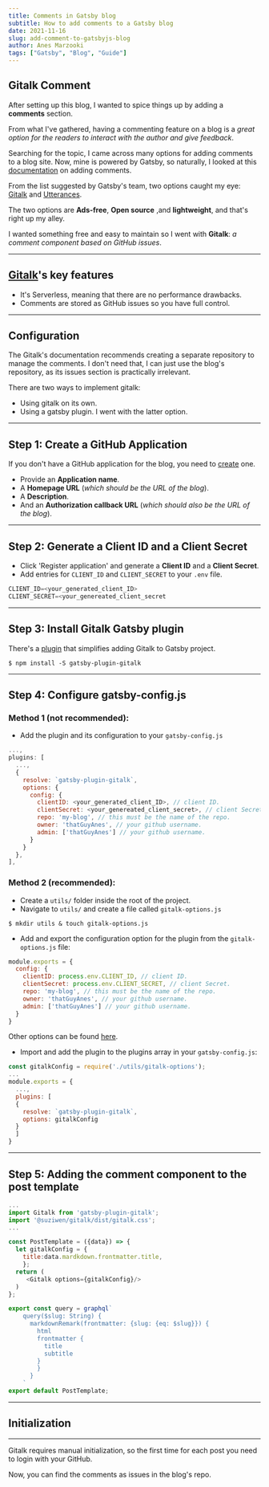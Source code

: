 ```yaml
---
title: Comments in Gatsby blog
subtitle: How to add comments to a Gatsby blog
date: 2021-11-16
slug: add-comment-to-gatsbyjs-blog
author: Anes Marzooki
tags: ["Gatsby", "Blog", "Guide"]
---
```


## Gitalk Comment

After setting up this blog, I wanted to spice things up by adding a **comments** section.

From what I've gathered, having a commenting feature on a blog is a _great option
for the readers to
interact with the author and give feedback_.

Searching for the topic, I came across many options for adding comments to a
blog site.  Now, mine is powered by Gatsby, so naturally, I looked at this
[documentation](https://www.gatsbyjs.com/docs/how-to/adding-common-features/adding-comments/)
on adding comments.

From the list suggested by Gatsby's team, two options caught my eye:
[Gitalk](https://gitalk.github.io/) and [Utterances](https://utteranc.es/).

The two options are **Ads-free**, **Open source** ,and **lightweight**, and that's right up my alley.

I wanted something free and easy to maintain so I went with **Gitalk**: _a comment component based on GitHub issues_.

---
## [Gitalk](https://gitalk.github.io/)'s key features

- It's Serverless, meaning that there are no performance drawbacks.
- Comments are stored as GitHub issues so you have full control.

---
## Configuration

The Gitalk's documentation recommends creating a separate repository to manage the comments.
I don't need that, I can just use the blog's repository, as its issues section is practically irrelevant.

There are two ways to implement gitalk:

- Using gitalk on its own.
- Using a gatsby plugin.
I went with the latter option.

---

## Step 1: Create a GitHub Application

If you don't have a GitHub application for the blog, you need to [create](https://github.com/settings/applications/new) one.
- Provide an **Application name**.
- A **Homepage URL** (*which should be the URL of the blog*).
- A **Description**.
- And an **Authorization callback URL** (*which should also be the URL of the blog*).

---
## Step 2: Generate a Client ID and a Client Secret

- Click 'Register application' and generate a **Client ID** and a **Client Secret**.
- Add entries for `CLIENT_ID` and `CLIENT_SECRET` to your `.env` file.
```js
CLIENT_ID=<your_generated_client_ID>
CLIENT_SECRET=<your_genereated_client_secret
```

---
## Step 3: Install Gitalk Gatsby plugin

There's a [plugin](https://github.com/suziwen/gatsby-plugin-gitalk) that simplifies adding Gitalk to Gatsby project.

```
$ npm install -S gatsby-plugin-gitalk
```

---
## Step 4: Configure gatsby-config.js

### Method 1 (not recommended):

- Add the plugin and its configuration to your `gatsby-config.js`
```js
...,
plugins: [
  ...,
  {
    resolve: `gatsby-plugin-gitalk`,
    options: {
      config: {
        clientID: <your_generated_client_ID>, // client ID.
        clientSecret: <your_genereated_client_secret>, // client Secret.
        repo: 'my-blog', // this must be the name of the repo.
        owner: 'thatGuyAnes', // your github username.
        admin: ['thatGuyAnes'] // your github username.
      }
    }
  },
],
```

### Method 2 (recommended):

- Create a `utils/` folder inside the root of the project.
- Navigate to `utils/` and create a file called `gitalk-options.js`
```
$ mkdir utils & touch gitalk-options.js
```
- Add and export the configuration option for the plugin from the `gitalk-options.js` file:
```js
module.exports = {
  config: {
    clientID: process.env.CLIENT_ID, // client ID.
    clientSecret: process.env.CLIENT_SECRET, // client Secret.
    repo: 'my-blog', // this must be the name of the repo.
    owner: 'thatGuyAnes', // your github username.
    admin: ['thatGuyAnes'] // your github username.
  }
}
```
Other options can be found [here](https://github.com/gitalk/gitalk#options).

- Import and add the plugin to the plugins array in your `gatsby-config.js`:
```js
const gitalkConfig = require('./utils/gitalk-options');
... 
module.exports = {
  ...,
  plugins: [
  {
    resolve: `gatsby-plugin-gitalk`,
    options: gitalkConfig
  }
  ]
}
```
---
## Step 5: Adding the comment component to the post template

```js
...
import Gitalk from 'gatsby-plugin-gitalk';
import '@suziwen/gitalk/dist/gitalk.css';
...

const PostTemplate = ({data}) => {
  let gitalkConfig = {
    title:data.mardkdown.frontmatter.title,
    };
  return (
     <Gitalk options={gitalkConfig}/>
  )
};

export const query = graphql`
    query($slug: String) {
      markdownRemark(frontmatter: {slug: {eq: $slug}}) {
        html
        frontmatter {
          title
          subtitle
        }
        }
      }
    `
export default PostTemplate;
```

---
## Initialization
---
Gitalk requires manual initialization, so the first time for each post you need to login with your GitHub.

Now, you can find the comments as issues in the blog's repo.
